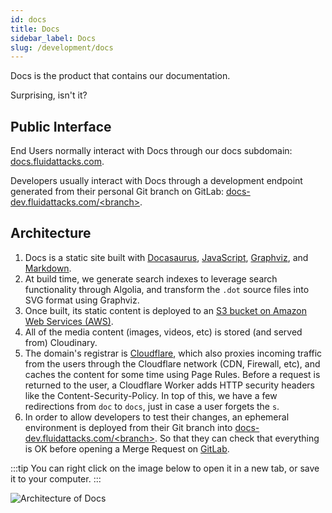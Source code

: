 ```yaml
---
id: docs
title: Docs
sidebar_label: Docs
slug: /development/docs
---
```


Docs is the product that contains our documentation.

Surprising, isn't it?

## Public Interface

End Users normally interact with Docs through our docs subdomain:
[docs.fluidattacks.com](https://docs.fluidattacks.com/).

Developers usually interact with Docs through a development endpoint
generated from their personal Git branch on GitLab:
[docs-dev.fluidattacks.com/&lt;branch&gt;](https://docs-dev.fluidattacks.com).

## Architecture

1. Docs is a static site
   built with [Docasaurus](https://docusaurus.io/),
   [JavaScript](https://en.wikipedia.org/wiki/JavaScript),
   [Graphviz](https://graphviz.org/),
   and [Markdown](https://www.markdownguide.org/).
1. At build time,
   we generate search indexes to leverage search functionality through Algolia,
   and transform the `.dot` source files into SVG format using Graphviz.
1. Once built,
   its static content is deployed to an
   [S3 bucket on Amazon Web Services (AWS)](/development/stack/aws/s3).
1. All of the media content (images, videos, etc)
   is stored (and served from) Cloudinary.
1. The domain's registrar is [Cloudflare](/development/stack/cloudflare),
   which also proxies incoming traffic from the users
   through the Cloudflare network (CDN, Firewall, etc),
   and caches the content for some time using Page Rules.
   Before a request is returned to the user,
   a Cloudflare Worker adds HTTP security headers like the Content-Security-Policy.
   In top of this, we have a few redirections from `doc` to `docs`,
   just in case a user forgets the `s`.
1. In order to allow developers to test their changes,
   an ephemeral environment is deployed from their Git branch
   into [docs-dev.fluidattacks.com/&lt;branch&gt;](https://docs-dev.fluidattacks.com).
   So that they can check that everything is OK
   before opening a Merge Request on [GitLab](/development/stack/gitlab).

:::tip
You can right click on the image below
to open it in a new tab,
or save it to your computer.
:::

![Architecture of Docs](./docs-arch.dot.svg)

<!--
Conventions for Arch:

AWS
    bgcolor="0.1 0.4 1.0"
    node[color="0.1 0.8 1.0"]
  edge[color="0.1 0.8 1.0"]
Cloudflare
    bgcolor="0.6 0.4 1.0"
    node[color="0.6 0.8 1.0"]
  edge[color="0.6 0.8 1.0"]
GitLab
    bgcolor="0.8 0.4 1.0"
    node[color="0.8 0.8 1.0"]
  edge[color="0.8 0.8 1.0"]
Other:
    bgcolor="/x11/white"
    node[color="/x11/lightgray"]
  edge[color="/x11/black"]
-->
